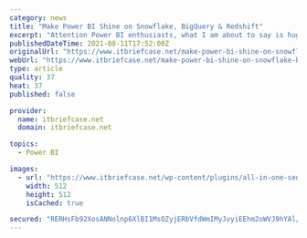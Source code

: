 ```yaml
---
category: news
title: "Make Power BI Shine on Snowflake, BigQuery & Redshift"
excerpt: "Attention Power BI enthusiasts, what I am about to say is huge! AtScale now lets you get Live Query access to cloud data warehouses within a full, multi-dimensional model."
publishedDateTime: 2021-08-11T17:52:00Z
originalUrl: "https://www.itbriefcase.net/make-power-bi-shine-on-snowflake-bigquery-redshift"
webUrl: "https://www.itbriefcase.net/make-power-bi-shine-on-snowflake-bigquery-redshift"
type: article
quality: 37
heat: 37
published: false

provider:
  name: itbriefcase.net
  domain: itbriefcase.net

topics:
  - Power BI

images:
  - url: "https://www.itbriefcase.net/wp-content/plugins/all-in-one-seo-pack/images/default-user-image.png"
    width: 512
    height: 512
    isCached: true

secured: "RERHsFb92XosANNolnp6XlBI1MsOZyjERbVfdWmIMyJvyiEEhm2oWVJ9hYAl/8P4cSKF5feJzHPlSuYF1sqMk7LePXxSFW9wtic3CqII+1isMAzm2X6t8IgRx+QeUpVKct8+3hXo66nJ1+xt6GmF0fCjpC6oDLCHxPgXPbJ/32Uu2R/I0V3Irjn0frFAa6+0j9hgO+AJfPDCTAAwjo9b1TM6RuKgvMVRqkX3eQ+bH5Dd1hBvkfGRaniVoKtfmSZmUvDwCAjEXxWxOhTne7Hdk6YnabeZUPxLTP3JfTihwKu08de5CiWnJa1OSCAjvMFVS5RGomndyKonZVliZjuNopakZRV++RYr/+2umiAWPs0=;eGfPt1abrKqZiCElVevE/A=="
---
```


